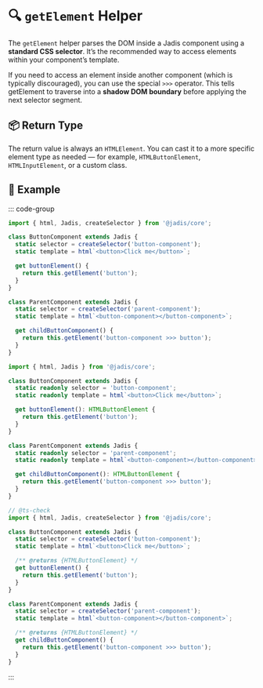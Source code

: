 # 🔍 `getElement` Helper

The `getElement` helper parses the DOM inside a Jadis component using a **standard CSS selector**. It’s the recommended way to access elements within your component’s template.

If you need to access an element inside another component (which is typically discouraged), you can use the special `>>>` operator. This tells getElement to traverse into a **shadow DOM boundary** before applying the next selector segment.

## 📦 Return Type

The return value is always an `HTMLElement`. You can cast it to a more specific element type as needed — for example, `HTMLButtonElement`, `HTMLInputElement`, or a custom class.

## 🧪 Example

::: code-group

```javascript
import { html, Jadis, createSelector } from '@jadis/core';

class ButtonComponent extends Jadis {
  static selector = createSelector('button-component');
  static template = html`<button>Click me</button>`;

  get buttonElement() {
    return this.getElement('button');
  }
}

class ParentComponent extends Jadis {
  static selector = createSelector('parent-component');
  static template = html`<button-component></button-component>`;

  get childButtonComponent() {
    return this.getElement('button-component >>> button');
  }
}
```

```typescript
import { html, Jadis } from '@jadis/core';

class ButtonComponent extends Jadis {
  static readonly selector = 'button-component';
  static readonly template = html`<button>Click me</button>`;

  get buttonElement(): HTMLButtonElement {
    return this.getElement('button');
  }
}

class ParentComponent extends Jadis {
  static readonly selector = 'parent-component';
  static readonly template = html`<button-component></button-component>`;

  get childButtonComponent(): HTMLButtonElement {
    return this.getElement('button-component >>> button');
  }
}
```

```javascript [js-doc]
// @ts-check
import { html, Jadis, createSelector } from '@jadis/core';

class ButtonComponent extends Jadis {
  static selector = createSelector('button-component');
  static template = html`<button>Click me</button>`;

  /** @returns {HTMLButtonElement} */
  get buttonElement() {
    return this.getElement('button');
  }
}

class ParentComponent extends Jadis {
  static selector = createSelector('parent-component');
  static template = html`<button-component></button-component>`;

  /** @returns {HTMLButtonElement} */
  get childButtonComponent() {
    return this.getElement('button-component >>> button');
  }
}
```

:::
